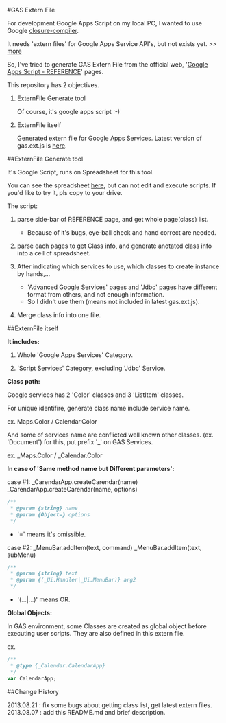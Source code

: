 #GAS Extern File

For development Google Apps Script on my local PC, I wanted to use Google [closure-compiler](https://code.google.com/p/closure-compiler/).

It needs 'extern files' for Google Apps Service API's, but not exists yet. >> [more](https://code.google.com/p/closure-compiler/wiki/ExternsForCommonLibraries)

So, I've tried to generate GAS Extern File from the official web, '[Google Apps Script - REFERENCE](https://developers.google.com/apps-script/reference/calendar/)' pages.

This repository has 2 objectives.

1. ExternFile Generate tool

    Of course, it's google apps script :-)

2. ExternFile itself

    Generated extern file for Google Apps Services.
    Latest version of gas.ext.js is [here](https://github.com/tyskdm/gas.ext.js/tree/master/dist/gas-externfile).


##ExternFile Generate tool

It's Google Script, runs on Spreadsheet for this tool.

You can see the spreadsheet [here](https://drive.google.com/?tab=mo&authuser=0#folders/0B7eaNS4kxhthaFFBSTBEUTV3R3M), but can not edit and execute scripts.
If you'd like to try it, pls copy to your drive.

The script:

1. parse side-bar of REFERENCE page, and get whole page(class) list.

    - Because of it's bugs, eye-ball check and hand correct are needed.

2. parse each pages to get Class info, and generate anotated class info into a cell of spreadsheet.

3. After indicating which services to use, which classes to create instance by hands,...

    - 'Advanced Google Services' pages and 'Jdbc' pages have different format from others, and not enough information.
    - So I didn't use them (means not included in latest gas.ext.js).

4. Merge class info into one file.


##ExternFile itself

**It includes:**

1. Whole 'Google Apps Services' Category.

2. 'Script Services' Category, excluding 'Jdbc' Service.


**Class path:**

Google services has 2 'Color' classes and 3 'ListItem' classes.

For unique identifire, generate class name include service name.

ex. Maps.Color / Calendar.Color

And some of services name are conflicted well known other classes. (ex. 'Document')
for this, put prefix '_' on GAS Services.

ex. _Maps.Color / _Calendar.Color


**In case of 'Same method name but Different parameters':**

case #1:
_CarendarApp.createCarendar(name)
_CarendarApp.createCarendar(name, options)

```js
/**
 * @param {string} name
 * @param {Object=} options
 */
```

- '=' means it's omissible.

case #2:
_MenuBar.addItem(text, command)
_MenuBar.addItem(text, subMenu)

```js
/**
 * @param {string} text
 * @param {(_Ui.Handler|_Ui.MenuBar)} arg2
 */
```

- '(...|...)' means OR.


**Global Objects:**

In GAS environment, some Classes are created as global object before executing user scripts.
They are also defined in this extern file.

ex.
```js
/**
 * @type {_Calendar.CalendarApp}
 */
var CalendarApp;
```




##Change History

2013.08.21 : fix some bugs about getting class list, get latest extern files.
2013.08.07 : add this README.md and brief description.




